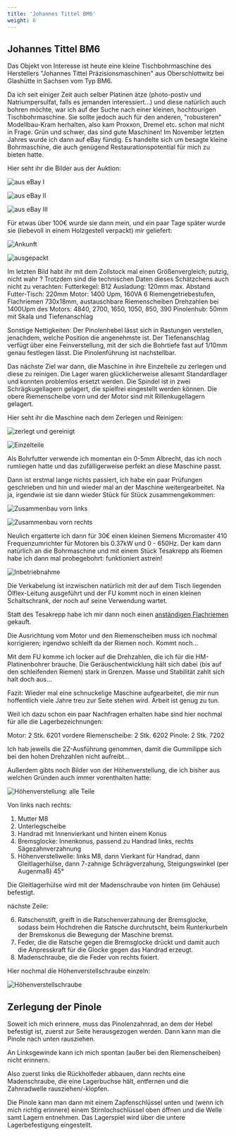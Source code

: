 ```yaml
---
title: 'Johannes Tittel BM6'
weight: 6
---
```


## Johannes Tittel BM6

Das Objekt von Interesse ist heute eine kleine Tischbohrmaschine des Herstellers
"Johannes Tittel Präzisionsmaschinen" aus Oberschlottwitz bei Glashütte in Sachsen vom Typ BM6.

Da ich seit einiger Zeit auch selber Platinen ätze (photo-postiv und Natriumpersulfat, falls es jemanden interessiert...)
und diese natürlich auch bohren möchte, war ich auf der Suche nach einer kleinen, hochtourigen Tischbohrmaschine.
Sie sollte jedoch auch für den anderen, "robusteren" Modellbau-Kram herhalten, also kam Proxxon, Dremel etc. schon mal nicht in Frage. Grün und schwer, das sind gute Maschinen!
Im November letzten Jahres wurde ich dann auf eBay fündig. Es handelte sich um besagte kleine Bohrmaschine,
die auch genügend Restaurationspotential für mich zu bieten hatte.

Hier seht ihr die Bilder aus der Auktion:

![aus eBay I](00.jpg)

![aus eBay II](04.jpg)

![aus eBay III](01.jpg)

Für etwas über 100€ wurde sie dann mein, und ein paar Tage später wurde sie
(liebevoll in einem Holzgestell verpackt) mir geliefert:

![Ankunft](IMG_1310.jpg)

![ausgepackt](IMG_1312.jpg)

Im letzten Bild habt ihr mit dem Zollstock mal einen Größenvergleich; putzig, nicht wahr ?
Trotzdem sind die technischen Daten dieses Schätzchens auch nicht zu verachten:
Futterkegel: B12
Ausladung: 120mm
max. Abstand Futter-Tisch: 220mm
Motor: 1400 Upm, 160VA
6 Riemengetriebestufen, Flachriemen 730x18mm, austauschbare Riemenscheiben
Drehzahlen bei 1400Upm des Motors: 4840, 2700, 1650, 1050, 850, 390
Pinolenhub: 50mm mit Skala und Tiefenanschlag

Sonstige Nettigkeiten:
Der Pinolenhebel lässt sich in Rastungen verstellen, jenachdem, welche Position die angenehmste ist.
Der Tiefenanschlag verfügt über eine Feinverstellung, mit der sich die Bohrtiefe fast auf 1/10mm genau festlegen lässt.
Die Pinolenführung ist nachstellbar.

Das nächste Ziel war dann, die Maschine in ihre Einzelteile zu zerlegen und diese zu reinigen.
Die Lager waren glücklicherweise allesamt Standardlager und konnten problemlos ersetzt werden.
Die Spindel ist in zwei Schrägkugellagern gelagert, die spielfrei eingestellt werden können.
Die obere Riemenscheibe vorn und der Motor sind mit Rillenkugellagern gelagert.

Hier seht ihr die Maschine nach dem Zerlegen und Reinigen:

![zerlegt und gereinigt](IMG_1375.jpg)

![Einzelteile](IMG_1376.jpg)

Als Bohrfutter verwende ich momentan ein 0-5mm Albrecht, das ich noch rumliegen hatte und das
zufälligerweise perfekt an diese Maschine passt.

Dann ist erstmal lange nichts passiert, ich habe ein paar Prüfungen geschrieben
und hin und wieder mal an der Maschine weitergearbeitet.
Na ja, irgendwie ist sie dann wieder Stück für Stück zusammengekommen:

![Zusammenbau vorn links](IMG_1419.jpg)

![Zusammenbau vorn rechts](IMG_1421.jpg)

Neulich ergatterte ich dann für 30€ einen kleinen Siemens Micromaster 410 Frequenzumrichter
für Motoren bis 0.37kW und 0 - 650Hz.
Der kam dann natürlich an die Bohrmaschine und mit einem Stück Tesakrepp als Riemen
habe ich dann mal probegebohrt: funktioniert astrein!

![Inbetriebnahme](IMG_1451.jpg)

Die Verkabelung ist inzwischen natürlich mit der auf dem Tisch liegenden Ölflex-Leitung ausgeführt und der FU kommt noch
in einen kleinen Schaltschrank, der noch auf seine Verwendung wartet.

Statt des Tesakrepp habe ich mir dann noch einen [anständigen Flachriemen](http://www.riemen-profi.de/Flachriemen/Flachriemen-Esband-det.251200730.html) gekauft.

Die Ausrichtung vom Motor und den Riemenscheiben muss ich nochmal korrigieren;
irgendwo schleift da der Riemen noch. Kommt noch...

Mit dem FU komme ich locker auf die Drehzahlen, die ich für die HM-Platinenbohrer brauche.
Die Geräuschentwicklung hält sich dabei (bis auf den schleifenden Riemen) stark in Grenzen.
Masse und Stabilität zahlt sich halt doch aus...

Fazit: Wieder mal eine schnuckelige Maschine aufgearbeitet,
die mir nun hoffentlich viele Jahre treu zur Seite stehen wird.
Arbeit ist genug zu tun.

Weil ich dazu schon ein paar Nachfragen erhalten habe sind hier nochmal für alle die Lagerbezeichnungen:

Motor: 2 Stk. 6201
vordere Riemenscheibe: 2 Stk. 6202
Pinole: 2 Stk. 7202

Ich hab jeweils die 2Z-Ausführung genommen, damit die Gummilippe sich bei den hohen Drehzahlen nicht aufreibt...

Außerdem gibts noch Bilder von der Höhenverstellung,
die ich bisher aus welchen Gründen auch immer vorenthalten hatte:

![Höhenverstellung: alle Teile](IMG_1862.jpg)

Von links nach rechts:
1. Mutter M8
2. Unterlegscheibe
3. Handrad mit Innenvierkant und hinten einem Konus
4. Bremsglocke: Innenkonus, passend zu Handrad links, rechts Sägezahnverzahnung
5. Höhenverstellwelle: links M8, dann Vierkant für Handrad, dann Gleitlagerhülse,
   dann 7-zahnige Schrägverzahung, Steigungswinkel (per Augenmaß) 45°

Die Gleitlagerhülse wird mit der Madenschraube von hinten (im Gehäuse) befestigt.

nächste Zeile:

6. Ratschenstift, greift in die Ratschenverzahnung der Bremsglocke, sodass
   beim Hochdrehen die Ratsche durchrutscht, beim Runterkurbeln der Bremskonus die Bewegung der Maschine bremst.
7. Feder, die die Ratsche gegen die Bremsglocke drückt und damit auch die Anpresskraft für die
   Glocke gegen das Handrad erzeugt.
8. Madenschraube, die die Feder von rechts fixiert.

Hier nochmal die Höhenverstellschraube einzeln:

![Höhenverstellschraube](IMG_1863.jpg)

## Zerlegung der Pinole

Soweit ich mich erinnere, muss das Pinolenzahnrad, an dem der Hebel befestigt ist,
zuerst zur Seite herausgezogen werden. Dann kann man die Pinole nach unten rausziehen.

An Linksgewinde kann ich mich spontan (außer bei den Riemenscheiben) nicht erinnern.

Also zuerst links die Rückholfeder abbauen, dann rechts eine Madenschraube, die eine Lagerbuchse hält,
entfernen und die Zahnradwelle rausziehen/-klopfen.

Die Pinole kann man dann mit einem Zapfenschlüssel unten und (wenn ich mich richtig erinnere) einem
Stirnlochschlüssel oben öffnen und die Welle samt Lagern entnehmen.
Das Lagerspiel wird über die untere Lagerbefestigung eingestellt.
